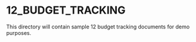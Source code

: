 # 12_BUDGET_TRACKING

This directory will contain sample 12 budget tracking documents for demo purposes.
